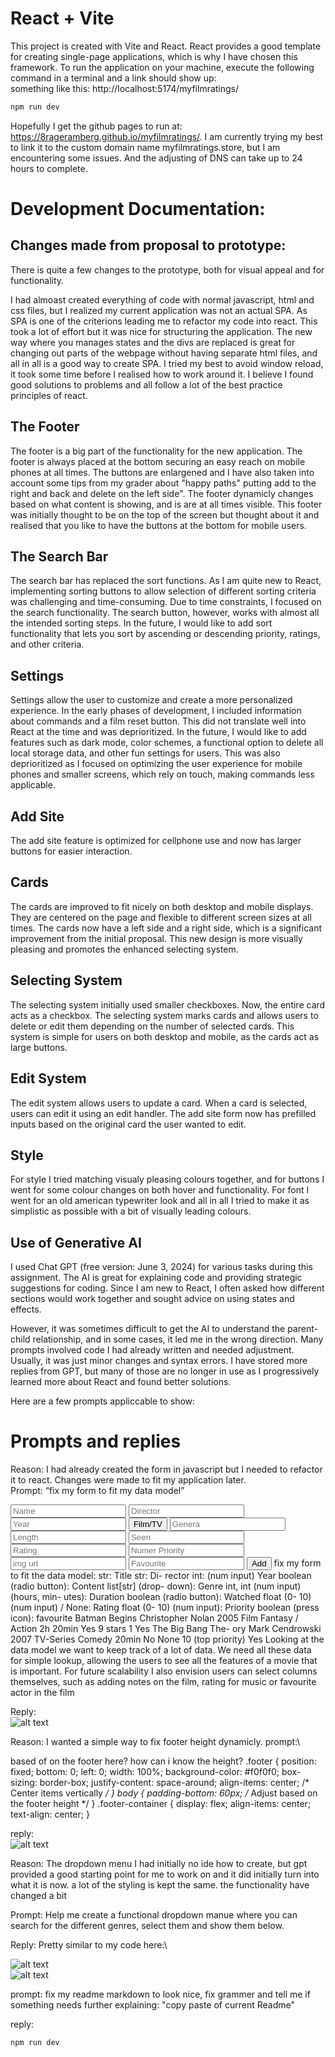 # React + Vite

This project is created with Vite and React. React provides a good template for creating single-page applications, which is why I have chosen this framework.
To run the application on your machine, execute the following command in a terminal and a link should show up:\
something like this: http://localhost:5174/myfilmratings/

```bash
npm run dev
```

Hopefully I get the github pages to run at: https://8rageramberg.github.io/myfilmratings/. I am currently trying my best to link it to the custom domain name myfilmratings.store, but I am encountering some issues. And the adjusting of DNS can take up to 24 hours to complete.

# Development Documentation: 



## Changes made from proposal to prototype: 
There is quite a few changes to the prototype, both for visual appeal and for functionality.

I had almoast created everything of code with normal javascript, html and css files, but I realized my current application was not an actual SPA. As SPA is one of the criterions leading me to refactor my code into react. This took a lot of effort but it was nice for structuring the application. The new way where you manages states and the divs are replaced is great for changing out parts of the webpage without having separate html files, and all in all is a good way to create SPA. I tried my best to avoid window reload, it took some time before I realised how to work around it. I believe I found good solutions to problems and all follow a lot of the best practice principles of react. 

## The Footer
The footer is a big part of the functionality for the new application. The footer is always placed at the bottom securing an easy reach on mobile phones at all times. The buttons are enlargened and I have also taken into account some tips from my grader about "happy paths" putting add to the right and back and delete on the left side". The footer dynamicly changes based on what content is showing, and is are at all times visible. This footer was initially thought to be on the top of the screen but thought about it and realised that you like to have the buttons at the bottom for mobile users. 

## The Search Bar
The search bar has replaced the sort functions. As I am quite new to React, implementing sorting buttons to allow selection of different sorting criteria was challenging and time-consuming. Due to time constraints, I focused on the search functionality. The search button, however, works with almost all the intended sorting steps. In the future, I would like to add sort functionality that lets you sort by ascending or descending priority, ratings, and other criteria.

## Settings

Settings allow the user to customize and create a more personalized experience. In the early phases of development, I included information about commands and a film reset button. This did not translate well into React at the time and was deprioritized. In the future, I would like to add features such as dark mode, color schemes, a functional option to delete all local storage data, and other fun settings for users. This was also deprioritized as I focused on optimizing the user experience for mobile phones and smaller screens, which rely on touch, making commands less applicable.

## Add Site

The add site feature is optimized for cellphone use and now has larger buttons for easier interaction.

## Cards

The cards are improved to fit nicely on both desktop and mobile displays. They are centered on the page and flexible to different screen sizes at all times. The cards now have a left side and a right side, which is a significant improvement from the initial proposal. This new design is more visually pleasing and promotes the enhanced selecting system.

## Selecting System

The selecting system initially used smaller checkboxes. Now, the entire card acts as a checkbox. The selecting system marks cards and allows users to delete or edit them depending on the number of selected cards. This system is simple for users on both desktop and mobile, as the cards act as large buttons.

## Edit System

The edit system allows users to update a card. When a card is selected, users can edit it using an edit handler. The add site form now has prefilled inputs based on the original card the user wanted to edit.


## Style

For style I tried matching visualy pleasing colours together, and for buttons I went for some colour changes on both hover and functionality. For font I went for an old american typewriter look and all in all I tried to make it as simplistic as possible with a bit of visually leading colours.

## Use of Generative AI

I used Chat GPT (free version: June 3, 2024) for various tasks during this assignment. The AI is great for explaining code and providing strategic suggestions for coding. Since I am new to React, I often asked how different sections would work together and sought advice on using states and effects.

However, it was sometimes difficult to get the AI to understand the parent-child relationship, and in some cases, it led me in the wrong direction. Many prompts involved code I had already written and needed adjustment. Usually, it was just minor changes and syntax errors. I have stored more replies from GPT, but many of those are no longer in use as I progressively learned more about React and found better solutions.

Here are a few prompts appliccable to show: 


# Prompts and replies
Reason: I had already created the form in javascript but I needed to refactor it to react. Changes were made to fit my application later.\
Prompt:  “fix my form to fit my data model”

 <!-- Input fields --> <form id="addFolderForm"> <input type="text" placeholder="Name" required> <input type="text" placeholder="Director" required> <input type="text" placeholder="Year" required> <button type="radio">Film/TV</button> <input type="text" placeholder="Genera" required> <input type="number" placeholder="Length" required> <input type="text" placeholder="Seen" required> <input type="number" placeholder="Rating" required> <input type="number" placeholder="Numer Priority" required> <input type="text" placeholder="img url" required> <input type="int" placeholder="Favourite" required> <button type="submit">Add</button> fix my form to fit the data model: str: Title str: Di- rector int: (num input) Year boolean (radio button): Content list[str] (drop- down): Genre int, int (num input) (hours, min- utes): Duration boolean (radio button): Watched float (0- 10) (num input) / None: Rating float (0- 10) (num input): Priority boolean (press icon): favourite Batman Begins Christopher Nolan 2005 Film Fantasy / Action 2h 20min Yes 9 stars 1 Yes The Big Bang The- ory Mark Cendrowski 2007 TV-Series Comedy 20min No None 10 (top priority) Yes Looking at the data model we want to keep track of a lot of data. We need all these data for simple lookup, allowing the users to see all the features of a movie that is important. For future scalability I also envision users can select columns themselves, such as adding notes on the film, rating for music or favourite actor in the film

Reply:\
![alt text](gpt/gpt1.png)


Reason: 
I wanted a simple way to fix footer height dynamicly. 
prompt:\

based of on the footer here? how can i know the height?
 .footer { position: fixed; bottom: 0; left: 0; width: 100%; background-color: #f0f0f0; box-sizing: border-box; justify-content: space-around; align-items: center; /* Center items vertically */ } body { padding-bottom: 60px; /* Adjust based on the footer height */ } .footer-container { display: flex; align-items: center; text-align: center; }

reply:\
![alt text](gpt/gpt2.png)



Reason: The dropdown menu I had initially no ide how to create, but gpt provided a good starting point for me to work on and it did initially turn into what it is now. a lot of the styling is kept the same. the functionality have changed a bit

Prompt: Help me create a functional dropdown manue where you can search for the different genres, select them and show them below. 

Reply: Pretty similar to my code here:\

![alt text](gpt/gpt3.png)\
![alt text](gpt/gpt4.png)



prompt: 
fix my  readme markdown to look nice, fix grammer and tell me if something needs further explaining: 
"copy paste of current Readme"

reply: 

```bash
npm run dev
```




